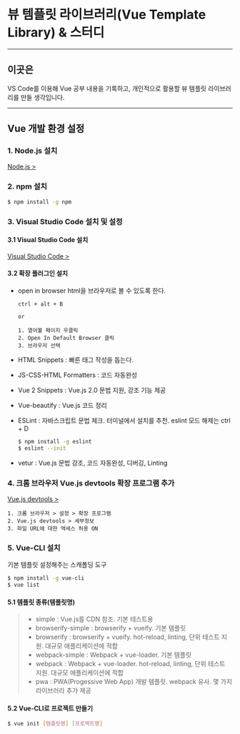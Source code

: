 # 뷰 템플릿 라이브러리(Vue Template Library) & 스터디

****

## 이곳은
VS Code를 이용해 Vue 공부 내용을 기록하고, 개인적으로 활용할 뷰 템플릿 라이브러리를 만들 생각입니다.

****

## Vue 개발 환경 설정
### 1. Node.js 설치
[Node.js >](https://nodejs.org/ko/)

### 2. npm 설치
```bash
$ npm install -g npm

```

### 3. Visual Studio Code 설치 및 설정
#### 3.1 Visual Studio Code 설치
[Visual Studio Code >](https://code.visualstudio.com/)

#### 3.2 확장 플러그인 설치
* open in browser
html을 브라우저로 볼 수 있도록 한다.

    ```
    ctrl + alt + B

    or

    1. 열어볼 페이지 우클릭
    2. Open In Default Browser 클릭
    3. 브라우저 선택
    ```

* HTML Snippets : 빠른 태그 작성을 돕는다.

* JS-CSS-HTML Formatters : 코드 자동완성

* Vue 2 Snippets : Vue.js 2.0 문법 지원, 강조 기능 제공

* Vue-beautify : Vue.js 코드 정리

* ESLint : 자바스크립트 문법 체크. 터미널에서 설치를 추천. eslint 모드 해제는 ctrl + D

    ```bash
    $ npm install -g eslint
    $ eslint --init
    ```

* vetur : Vue.js 문법 강조, 코드 자동완성, 디버깅, Linting

### 4. 크롬 브라우저 Vue.js devtools 확장 프로그램 추가
[Vue.js devtools >](https://chrome.google.com/webstore/detail/vuejs-devtools/nhdogjmejiglipccpnnnanhbledajbpd?hl=ko)

    1. 크롬 브라우저 > 설정 > 확장 프로그램
    2. Vue.js devtools > 세부정보
    3. 파일 URL에 대한 액세스 허용 ON

### 5. Vue-CLI 설치
기본 템플릿 설정해주는 스캐폴딩 도구

```bash
$ npm install -g vue-cli
$ vue list
```

#### 5.1 템플릿 종류(템플릿명) 
> * simple : Vue.js를 CDN 참조. 기본 테스트용
> * browserify-simple : browserify + vueify. 기본 템플릿
> * browserify : browserify + vueify. hot-reload, linting, 단위 테스트 지원. 대규모 애플리케이션에 적합
> * webpack-simple : Webpack + vue-loader. 기본 템플릿
> * webpack : Webpack + vue-loader. hot-reload, linting, 단위 테스트 지원. 대규모 애플리케이션에 적합
> * pwa : PWA(Progessive Web App) 개발 템플릿. webpack 유사. 몇 가지 라이브러리 추가 제공

#### 5.2 Vue-CLI로 프로젝트 만들기
```bash
$ vue init [템플릿명] [프로젝트명]
```